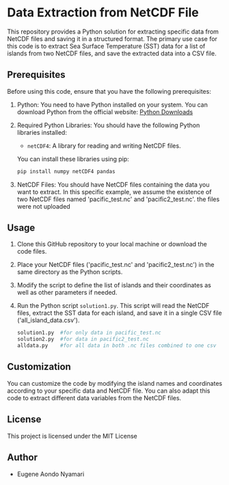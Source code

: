 # Data Extraction from NetCDF File

This repository provides a Python solution for extracting specific data from NetCDF files and saving it in a structured format. The primary use case for this code is to extract Sea Surface Temperature (SST) data for a list of islands from two NetCDF files, and save the extracted data into a CSV file.

## Prerequisites

Before using this code, ensure that you have the following prerequisites:

1. Python: You need to have Python installed on your system. You can download Python from the official website: [Python Downloads](https://www.python.org/downloads/)

2. Required Python Libraries: You should have the following Python libraries installed:
   - `netCDF4`: A library for reading and writing NetCDF files.
   

   You can install these libraries using pip:
   ```bash
   pip install numpy netCDF4 pandas
   ```

3. NetCDF Files: You should have NetCDF files containing the data you want to extract. In this specific example, we assume the existence of two NetCDF files named 'pacific_test.nc' and 'pacific2_test.nc'.
the files were not uploaded
## Usage

1. Clone this GitHub repository to your local machine or download the code files.

2. Place your NetCDF files ('pacific_test.nc' and 'pacific2_test.nc') in the same directory as the Python scripts.

3. Modify the script to define the list of islands and their coordinates as well as other parameters if needed.

4. Run the Python script `solution1.py`. This script will read the NetCDF files, extract the SST data for each island, and save it in a single CSV file ('all_island_data.csv').

   ```bash
   solution1.py  #for only data in pacific_test.nc
   solution2.py  #for data in pacific2_test.nc
   alldata.py    #for all data in both .nc files combined to one csv
   ```

## Customization

You can customize the code by modifying the island names and coordinates according to your specific data and NetCDF file. You can also adapt this code to extract different data variables from the NetCDF files.

## License

This project is licensed under the MIT License

## Author

- Eugene Aondo Nyamari
